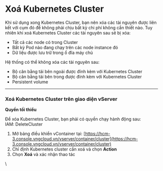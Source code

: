 # Xoá Kubernetes Cluster

Khi sử dụng xong Kubernetes Cluster, bạn nên xóa các tài nguyên được liên kết với cụm đó để không phải chịu bất kỳ chi phí không cần thiết nào. Tuy nhiên khi xoá Kubernetes Cluster các tài nguyên sau sẽ bị xóa:

* Tất cả các node có trong Cluster
* Bất kỳ Pod nào đang chạy trên các node instance đó
* Dữ liệu được lưu trữ trong ổ đĩa máy chủ

Hệ thống có thể không xóa các tài nguyên sau:

* Bộ cân bằng tải bên ngoài được đính kèm với Kubernetes Cluster
* Bộ cân bằng tải bên trong được đính kèm với Kubernetes Cluster
* Persistent volume

***

### **Xoá Kubernetes Cluster trên giao diện vServer** 

**Quyền tối thiểu**

Để xóa Kubernetes Cluster, bạn phải có quyền chạy hành động sau:\
IAM: DeleteCluster

1. Mở bảng điều khiển vContainer tại: [https://hcm-3.console.vngcloud.vn/vserver/container/cluster](https://hcm-3.console.vngcloud.vn/vserver/container/cluster)
2. Chỉ định Kubernetes cluster cần xoá và chọn **Action**
3. Chọn **Xoá** và xác nhận thao tác

\
